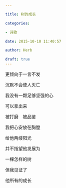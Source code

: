 ```yaml
---

title: 树的成长

categories:

- 诗歌

date: 2015-10-10 11:40:57

author: Herb

draft: true
---
```


更倾向于一言不发

沉默不会使人灭亡

我没有一颗足够坚强的心

可以拿出来



被打磨　被品鉴

我把心安放在胸膛

给他两缕阳光

并不指望他发展为

一棵怎样的树

但我见证了

他所有的成长

